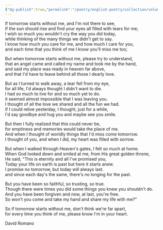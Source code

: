 ```yaml
---
{"dg-publish":true,"permalink":"/poetry/english-poetry/collection/volume-01/if-tomorrow-starts-without-me/"}
---
```



If tomorrow starts without me, and I'm not there to see,  
If the sun should rise and find your eyes all filled with tears for me;  
I wish so much you wouldn't cry the way you did today,  
while thinking of the many things we didn't get to say.  
I know how much you care for me, and how much I care for you,  
and each time that you think of me I know you'll miss me too;

But when tomorrow starts without me, please try to understand,  
that an angel came and called my name and took me by the hand,  
and said my place was ready in heaven far above,  
and that I'd have to leave behind all those I dearly love.

But as I turned to walk away, a tear fell from my eye,  
for all life, I'd always thought I didn't want to die.  
I had so much to live for and so much yet to do.  
it seemed almost impossible that I was leaving you.  
I thought of all the love we shared and all the fun we had.  
If I could relive yesterday, I thought, just for a while,  
I'd say goodbye and hug you and maybe see you smile.

But then I fully realized that this could never be,  
for emptiness and memories would take the place of me.  
And when I thought of worldly things that I'd miss come tomorrow.  
I thought of you, and when I did, my heart was filled with sorrow.

But when I walked through Heaven's gates, I felt so much at home.  
When God looked down and smiled at me, from His great golden throne,  
He said, "This is eternity and all I've promised you,  
Today your life on earth is past but here it starts anew.  
I promise no tomorrow, but today will always last.  
and since each day's the same, there's no longing for the past.

But you have been so faithful, so trusting, so true.  
Though there were times you did some things you knew you shouldn't do.  
And you have been forgiven and now, at last, you're free.  
So won't you come and take my hand and share my life with me?"

So if tomorrow starts without me, don't think we're far apart,  
for every time you think of me, please know I'm in your heart.

David Romano
